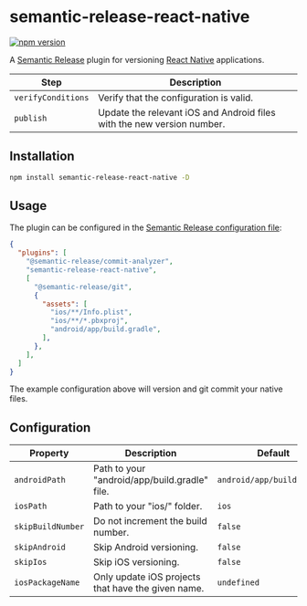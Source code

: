 # semantic-release-react-native

[![npm version](https://badge.fury.io/js/semantic-release-react-native.svg)](https://badge.fury.io/js/semantic-release-react-native)

A [Semantic Release](https://github.com/semantic-release/semantic-release) plugin
for versioning [React Native](https://reactnative.dev/) applications.

| Step               | Description                                                            |
|--------------------|------------------------------------------------------------------------|
| `verifyConditions` | Verify that the configuration is valid.                                |
| `publish`          | Update the relevant iOS and Android files with the new version number. |

## Installation

```sh
npm install semantic-release-react-native -D
```

## Usage

The plugin can be configured in the [Semantic Release configuration file](https://github.com/semantic-release/semantic-release/blob/master/docs/usage/configuration.md#configuration):

```json
{
  "plugins": [
    "@semantic-release/commit-analyzer",
    "semantic-release-react-native",
    [
      "@semantic-release/git",
      {
        "assets": [
          "ios/**/Info.plist",
          "ios/**/*.pbxproj",
          "android/app/build.gradle",
        ],
      },
    ],
  ]
}
```

The example configuration above will version and git commit your native files.

## Configuration

| Property               | Description                                        | Default                    |
|------------------------|----------------------------------------------------|----------------------------|
| `androidPath`          | Path to your "android/app/build.gradle" file.      | `android/app/build.gradle` |
| `iosPath`              | Path to your "ios/" folder.                        | `ios`                      |
| `skipBuildNumber`      | Do not increment the build number.                 | `false`                    |
| `skipAndroid`          | Skip Android versioning.                           | `false`                    |
| `skipIos`              | Skip iOS versioning.                               | `false`                    |
| `iosPackageName`       | Only update iOS projects that have the given name. | `undefined`                |
